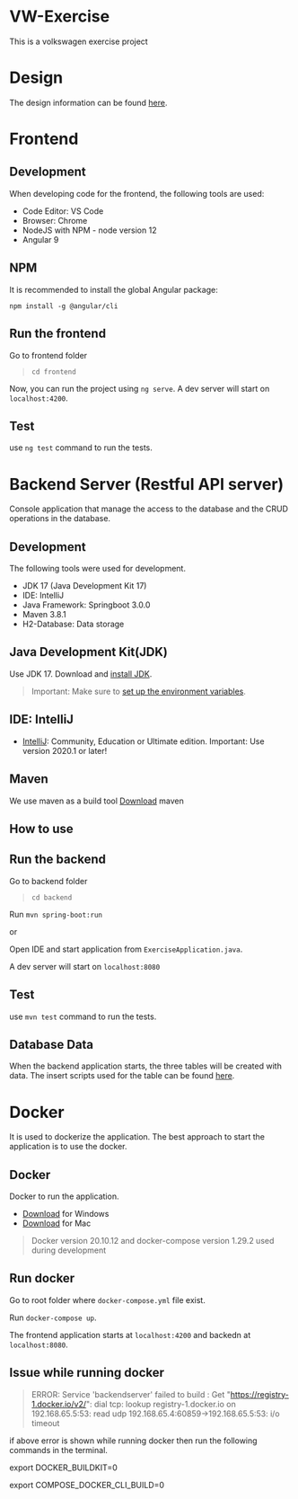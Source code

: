 # VW-Exercise
This is a volkswagen exercise project

# Design 

The design information can be found [here](./design%20diagrams/README.md).

# Frontend

## Development

When developing code for the frontend, the following tools are used:

- Code Editor: VS Code
- Browser: Chrome
- NodeJS with NPM - node version 12
- Angular 9

## NPM

It is recommended to install the global Angular package:

```
npm install -g @angular/cli
```

## Run the frontend

Go to frontend folder
> `cd frontend`

Now, you can run the project using `ng serve`. A dev server will start on `localhost:4200`.

## Test

use `ng test` command to run the tests.

# Backend Server (Restful API server)

Console application that manage the access to the database and the CRUD operations in the database.

## Development

The following tools were used for development.
- JDK 17 (Java Development Kit 17)
- IDE: IntelliJ 
- Java Framework: Springboot 3.0.0
- Maven 3.8.1
- H2-Database: Data storage

## Java Development Kit(JDK)
Use JDK 17.
Download and [install JDK](https://www.oracle.com/java/technologies/javase-downloads.html).

> Important: Make sure to [set up the environment variables](https://www.java.com/en/download/help/path.xml).

## IDE: IntelliJ

- [IntelliJ](https://www.jetbrains.com/idea/download/#section=windows): Community, Education or Ultimate edition. Important: Use version 2020.1 or later!

## Maven
We use maven as a build tool
[Download](https://maven.apache.org/download.cgi) maven

## How to use

## Run the backend

Go to backend folder
> `cd backend`

Run `mvn spring-boot:run` 

or

Open IDE and start application from `ExerciseApplication.java`.

A dev server will start on `localhost:8080`

## Test

use `mvn test` command to run the tests.

## Database Data

When the backend application starts, the three tables will be created with data. The insert scripts used for the table can be found [here](./backend/src/main/resources/data.sql).

# Docker
It is used to dockerize the application. The best approach to start the application is to use the docker.

## Docker

Docker to run the application.
- [Download](https://docs.docker.com/docker-for-windows/install/) for Windows 
- [Download](https://docs.docker.com/docker-for-mac/install/) for Mac

> Docker version 20.10.12 and docker-compose version 1.29.2 used during development

## Run docker

Go to root folder where `docker-compose.yml` file exist.

Run `docker-compose up`. 

The frontend application starts at `localhost:4200` and backedn at `localhost:8080`.

## Issue while running docker 

> ERROR: Service 'backendserver' failed to build : Get "https://registry-1.docker.io/v2/": dial tcp: lookup registry-1.docker.io on 192.168.65.5:53: read udp 192.168.65.4:60859->192.168.65.5:53: i/o timeout

if above error is shown while running docker then run the following commands in the terminal.

export DOCKER_BUILDKIT=0

export COMPOSE_DOCKER_CLI_BUILD=0